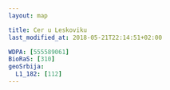 ```yaml
---
layout: map

title: Cer u Leskoviku
last_modified_at: 2018-05-21T22:14:51+02:00

WDPA: [555589061]
BioRaS: [310]
geoSrbija:
  L1_182: [112]
---
```

